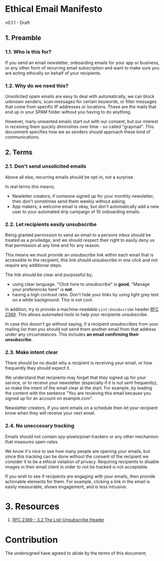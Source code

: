 # Ethical Email Manifesto

v0.1.1 - Draft

## 1. Preamble
  ### 1.1. Who is this for?

  If you send an email newsletter, onboarding emails for your app or business, or any other form of recurring email subscription and want to make sure you are acting ethically on behalf of your recipients.

  ### 1.2. Why do we need this?

  Unsolicited spam emails are easy to deal with automatically, we can block unknown senders, scan messages for certain keywords, or filter messages that come from specific IP addresses or locations. These are the mails that end up in your SPAM folder without you having to do anything.

  However, many unwanted emails start out with our consent, but our interest in receiving them quickly diminishes over time - so called "graymail". This documnent specifies how we as senders should approach these kind of communications.  
  

## 2. Terms

### 2.1. Don't send unsolicited emails

Above all else, recurring emails should be opt-in, not a surprise. 

In real terms this means;

- Newletter creators; if someone signed up for your monthly newsletter, then don't sometimes send them weekly without asking. 
- App makers; a welcome email is okay, but don't automatically add a new user to your automated drip campaign of 10 onboarding emails. 


### 2.2. Let recipients easily unsubscribe

Being granted permission to send an email to a persons inbox should be treated as a priviledge, and we should respect their right to easily deny us that permission at any time and for any reason.

This means we must provide an unsubscribe link within each email that is accessible to the recipient, this link should unsubscribe in *one click* and not require any additional steps. 

The link should be clear and purposeful by;
- using clear language. "Click here to unsubscribe" is **good**, "Manage your preferences here" is **not**.
- having a high contrast ratio. Don't hide your links by using light grey text on a white background. This is not cool.

In addition, try to provide a machine-readable `List-Unsubscribe` header [RFC 2369](#3.1). This allows automated tools to help your recipients unsubscribe. 

In case this doesn't go without saying, if a recipient unsubscribes from your mailing list then you should not send them another email from that address under any circumstances. This includes **an email confirming their unsubscribe**.

### 2.3. Make intent clear

There should be no doubt why a recipient is receiving your email, or how frequently they should expect it.

We understand that recipients may forget that they signed up for your service, or to receive your newsletter (especially if it is not sent frequently), so make the intent of the email clear at the start. For example, by leading the content with the sentence "You are recieving this email because you signed up for an account on example.com".

Newsletter creators, if you sent emails on a schedule then let your recipient know when they will receive your next email.


### 2.4. No uneccesary tracking 

Emails should not contain spy-pixels/pixel-trackers or any other mechanism that measures open-rates.

We know it's nice to see how many people are opening your emails, but since this tracking can be done without the consent of the recipient we consider it to be a ethical violation of privacy. Requiring recipients to disable images in their email client in order to not be tracked is not acceptable.

If you wish to see if recipients are engaging with your emails, then provide actionable elements for them. For example, clicking a link in the email is easily measurable, shows engagement, and is less intrusive.

# 3. Resources

<a id="#3.1"></a>
1. [RFC 2369 - 3.2 The List-Unsubscribe Header](https://www.ietf.org/rfc/rfc2369.txt)
# Contribution

The undersigned have agreed to abide by the terms of this document;

